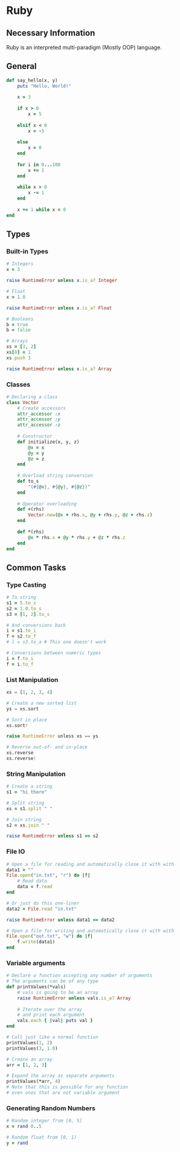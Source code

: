 # Ruby

## Necessary Information

Ruby is an interpreted multi-paradigm (Mostly OOP) language.

## General

```ruby
def say_hello(x, y)
	puts "Hello, World!"
	
	x = 3
	
	if x > 0
		x = 5
		
	elsif x < 0
		x = -5
		
	else
		x = 0
	end
	
	for i in 0...100
		x += 1
	end
	
	while x > 0
		x -= 1
	end
	
	x += 1 while x < 0
end
```

## Types

### Built-in Types

```ruby
# Integers
x = 3

raise RuntimeError unless x.is_a? Integer

# Float
x = 1.0

raise RuntimeError unless x.is_a? Float

# Booleans
b = true
b = false

# Arrays
xs = [3, 2]
xs[0] = 1
xs.push 3

raise RuntimeError unless x.is_a? Array
```

### Classes

```ruby
# Declaring a class
class Vector
	# Create accessors
	attr_accessor :x
	attr_accessor :y
	attr_accessor :z
	
	# Constructor
	def initialize(x, y, z)
		@x = x
		@y = y
		@z = z
	end
	
	# Overload string conversion
	def to_s
		"(#{@x}, #{@y}, #{@z})"
	end
	
	# Operator overloading
	def +(rhs)
		Vector.new(@x + rhs.x, @y + rhs.y, @z + rhs.z)
	end
	
	def *(rhs)
		@x * rhs.x + @y * rhs.y + @z * rhs.z
	end
end
```

## Common Tasks

### Type Casting

```ruby
# To string
s1 = 5.to_s
s2 = 1.0.to_s
s3 = [1, 2].to_s

# And conversions back
i = s1.to_i
f = s2.to_f
# l = s3.to_a # This one doesn't work

# Conversions between numeric types
i = f.to_i
f = i.to_f
```

### List Manipulation

```python
xs = [1, 2, 3, 4]

# Create a new sorted list
ys = xs.sort

# Sort in place
xs.sort!

raise RuntimeError unless xs == ys

# Reverse out-of- and in-place
xs.reverse
xs.reverse!
```

### String Manipulation

```ruby
# Create a string
s1 = "hi there"

# Split string
xs = s1.split " "

# Join string
s2 = xs.join " "

raise RuntimeError unless s1 == s2
```

### File IO

```ruby
# Open a file for reading and automatically close it with with
data1 = ""
File.open("in.txt", "r") do |f|
	# Read data
	data = f.read
end

# Or just do this one-liner
data2 = File.read "in.txt"

raise RuntimeError unless data1 == data2

# Open a file for writing and automatically close it with with
File.open("out.txt", "w") do |f|
	f.write(data1)
end
```

### Variable arguments

```ruby
# Declare a function accepting any number of arguments
# The arguments can be of any type
def printValues(*vals)
	# vals is going to be an array
	raise RuntimeError unless vals.is_a? Array
	
	# Iterate over the array
	# and print each argument
	vals.each { |val| puts val }
end

# Call just like a normal function
printValues(1, 2)
printValues(3, 1.0)

# Create an array
arr = [1, 2, 3]

# Expand the array as separate arguments
printValues(*arr, 4)
# Note that this is possible for any function
# even ones that are not variable argument
```

### Generating Random Numbers

```ruby
# Random integer from [0, 5]
x = rand 0..5

# Random float from [0, 1)
y = rand
```